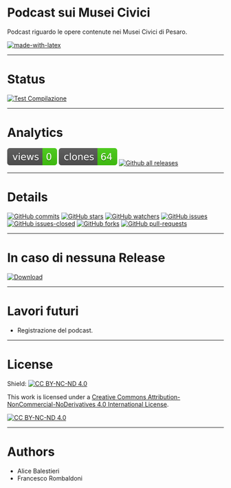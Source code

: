 # Podcast sui Musei Civici
Podcast riguardo le opere contenute nei Musei Civici di Pesaro.

[![made-with-latex](https://img.shields.io/badge/Made%20with-LaTeX-1f425f.svg)](https://www.latex-project.org/)

---

# Status
[![Test Compilazione](https://github.com/Pomodoro-Musei-di-Pesaro/Musei-Civici-Podcast/actions/workflows/LaTeX_Action.yml/badge.svg?branch=main&event=push)](https://github.com/Pomodoro-Musei-di-Pesaro/Musei-Civici-Podcast/actions/workflows/LaTeX_Action.yml)

---

# Analytics
[![views](https://raw.githubusercontent.com/Pomodoro-Musei-di-Pesaro/Musei-Civici-Podcast/traffic/traffic-Musei-Civici-Podcast/views.svg)](https://github.com/Pomodoro-Musei-di-Pesaro/Musei-Civici-Podcast)
[![clones](https://raw.githubusercontent.com/Pomodoro-Musei-di-Pesaro/Musei-Civici-Podcast/traffic/traffic-Musei-Civici-Podcast/clones.svg)](https://github.com/Pomodoro-Musei-di-Pesaro/Musei-Civici-Podcast)
[![Github all releases](https://img.shields.io/github/downloads/Pomodoro-Musei-di-Pesaro/Musei-Civici-Podcast/total.svg)](https://GitHub.com/Pomodoro-Musei-di-Pesaro/Musei-Civici-Podcast/releases/)

---

# Details
[![GitHub commits](https://badgen.net/github/commits/Pomodoro-Musei-di-Pesaro/Musei-Civici-Podcast)](https://GitHub.com/Pomodoro-Musei-di-Pesaro/Musei-Civici-Podcast/commit/)
[![GitHub stars](https://badgen.net/github/stars/Pomodoro-Musei-di-Pesaro/Musei-Civici-Podcast)](https://GitHub.com/Pomodoro-Musei-di-Pesaro/Musei-Civici-Podcast/stargazers/)
[![GitHub watchers](https://img.shields.io/github/watchers/Pomodoro-Musei-di-Pesaro/Musei-Civici-Podcast?color=blue)](https://github.com/Pomodoro-Musei-di-Pesaro/Musei-Civici-Podcast/watchers)
[![GitHub issues](https://img.shields.io/github/issues/Pomodoro-Musei-di-Pesaro/Musei-Civici-Podcast.svg)](https://GitHub.com/Pomodoro-Musei-di-Pesaro/Musei-Civici-Podcast/issues/)
[![GitHub issues-closed](https://img.shields.io/github/issues-closed/Pomodoro-Musei-di-Pesaro/Musei-Civici-Podcast.svg)](https://GitHub.com/Pomodoro-Musei-di-Pesaro/Musei-Civici-Podcast/issues?q=is%3Aissue+is%3Aclosed)
[![GitHub forks](https://badgen.net/github/forks/Pomodoro-Musei-di-Pesaro/Musei-Civici-Podcast/)](https://GitHub.com/Pomodoro-Musei-di-Pesaro/Musei-Civici-Podcast/network/)
[![GitHub pull-requests](https://img.shields.io/github/issues-pr/Pomodoro-Musei-di-Pesaro/Musei-Civici-Podcast.svg)](https://GitHub.com/Pomodoro-Musei-di-Pesaro/Musei-Civici-Podcast/pull/)

---

# In caso di nessuna Release
[![Download](https://custom-icon-badges.demolab.com/badge/-Scarica%20i%20documenti%20dimostrativi-blue?style=for-the-badge&logo=download&logoColor=white "Documenti")](https://nightly.link/Pomodoro-Musei-di-Pesaro/Musei-Civici-Podcast/workflows/LaTeX_Action/main/Copione.zip)

---

# Lavori futuri
- Registrazione del podcast.

---

# License
Shield: [![CC BY-NC-ND 4.0][cc-by-nc-nd-shield]][cc-by-nc-nd]

This work is licensed under a
[Creative Commons Attribution-NonCommercial-NoDerivatives 4.0 International License][cc-by-nc-nd].

[![CC BY-NC-ND 4.0][cc-by-nc-nd-image]][cc-by-nc-nd]

[cc-by-nc-nd]: http://creativecommons.org/licenses/by-nc-nd/4.0/
[cc-by-nc-nd-image]: https://licensebuttons.net/l/by-nc-nd/4.0/88x31.png
[cc-by-nc-nd-shield]: https://img.shields.io/badge/License-CC%20BY--NC--ND%204.0-lightgrey.svg

---

# Authors
- Alice Balestieri
- Francesco Rombaldoni
